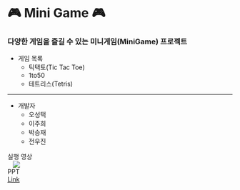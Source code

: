 # :video_game: Mini Game :video_game:

### 다양한 게임을 즐길 수 있는 미니게임(MiniGame) 프로젝트

* 게임 목록
  * 틱택토(Tic Tac Toe)
  * 1to50
  * 테트리스(Tetris)

---

* 개발자
  * 오성택
  * 이주희
  * 박승재
  * 전우진

실행 영상
<br>
<a href="https://www.youtube.com/watch?v=H-rmzGcL-4U">
    <img src="http://img.shields.io/badge/-YouTube-FF0000?style=flat&logo=YouTube&link=https://www.youtube.com/watch?v=H-rmzGcL-4U"
         style="height:auto;margin-left:12px;margin-right:12px;"/>
</a>
<br>
PPT
<br>
[Link](https://docs.google.com/presentation/d/1bom6g2m4zUFi2oJN9aR6UBkKoq2UoXB20i0KzvBDHLg/edit#slide=id.gf4eecea4da_0_36)
